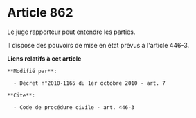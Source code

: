 # Article 862

Le juge rapporteur peut entendre les parties. 

Il dispose des pouvoirs de mise en état prévus à l'article 446-3.

**Liens relatifs à cet article**

	**Modifié par**:

	  - Décret n°2010-1165 du 1er octobre 2010 - art. 7

	**Cite**:

	  - Code de procédure civile - art. 446-3
